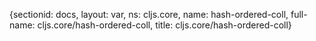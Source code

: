 {sectionid: docs, layout: var, ns: cljs.core, name: hash-ordered-coll, full-name: cljs.core/hash-ordered-coll,
  title: cljs.core/hash-ordered-coll}
